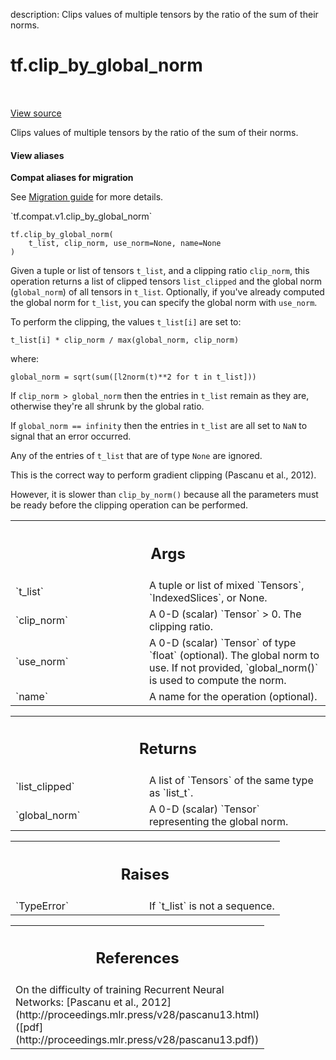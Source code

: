 description: Clips values of multiple tensors by the ratio of the sum of their norms.

<div itemscope itemtype="http://developers.google.com/ReferenceObject">
<meta itemprop="name" content="tf.clip_by_global_norm" />
<meta itemprop="path" content="Stable" />
</div>

# tf.clip_by_global_norm

<!-- Insert buttons and diff -->

<table class="tfo-notebook-buttons tfo-api nocontent" align="left">

</table>

<a target="_blank" class="external" href="/code/stable/tensorflow/python/ops/clip_ops.py">View source</a>



Clips values of multiple tensors by the ratio of the sum of their norms.


<section class="expandable">
  <h4 class="showalways">View aliases</h4>
  <p>
<b>Compat aliases for migration</b>
<p>See
<a href="https://www.tensorflow.org/guide/migrate">Migration guide</a> for
more details.</p>
<p>`tf.compat.v1.clip_by_global_norm`</p>
</p>
</section>

<pre class="devsite-click-to-copy prettyprint lang-py tfo-signature-link">
<code>tf.clip_by_global_norm(
    t_list, clip_norm, use_norm=None, name=None
)
</code></pre>



<!-- Placeholder for "Used in" -->

Given a tuple or list of tensors `t_list`, and a clipping ratio `clip_norm`,
this operation returns a list of clipped tensors `list_clipped`
and the global norm (`global_norm`) of all tensors in `t_list`. Optionally,
if you've already computed the global norm for `t_list`, you can specify
the global norm with `use_norm`.

To perform the clipping, the values `t_list[i]` are set to:

    t_list[i] * clip_norm / max(global_norm, clip_norm)

where:

    global_norm = sqrt(sum([l2norm(t)**2 for t in t_list]))

If `clip_norm > global_norm` then the entries in `t_list` remain as they are,
otherwise they're all shrunk by the global ratio.

If `global_norm == infinity` then the entries in `t_list` are all set to `NaN`
to signal that an error occurred.

Any of the entries of `t_list` that are of type `None` are ignored.

This is the correct way to perform gradient clipping (Pascanu et al., 2012).

However, it is slower than `clip_by_norm()` because all the parameters must be
ready before the clipping operation can be performed.

<!-- Tabular view -->
 <table class="responsive fixed orange">
<colgroup><col width="214px"><col></colgroup>
<tr><th colspan="2"><h2 class="add-link">Args</h2></th></tr>

<tr>
<td>
`t_list`<a id="t_list"></a>
</td>
<td>
A tuple or list of mixed `Tensors`, `IndexedSlices`, or None.
</td>
</tr><tr>
<td>
`clip_norm`<a id="clip_norm"></a>
</td>
<td>
A 0-D (scalar) `Tensor` > 0. The clipping ratio.
</td>
</tr><tr>
<td>
`use_norm`<a id="use_norm"></a>
</td>
<td>
A 0-D (scalar) `Tensor` of type `float` (optional). The global
norm to use. If not provided, `global_norm()` is used to compute the norm.
</td>
</tr><tr>
<td>
`name`<a id="name"></a>
</td>
<td>
A name for the operation (optional).
</td>
</tr>
</table>



<!-- Tabular view -->
 <table class="responsive fixed orange">
<colgroup><col width="214px"><col></colgroup>
<tr><th colspan="2"><h2 class="add-link">Returns</h2></th></tr>

<tr>
<td>
`list_clipped`<a id="list_clipped"></a>
</td>
<td>
A list of `Tensors` of the same type as `list_t`.
</td>
</tr><tr>
<td>
`global_norm`<a id="global_norm"></a>
</td>
<td>
A 0-D (scalar) `Tensor` representing the global norm.
</td>
</tr>
</table>



<!-- Tabular view -->
 <table class="responsive fixed orange">
<colgroup><col width="214px"><col></colgroup>
<tr><th colspan="2"><h2 class="add-link">Raises</h2></th></tr>

<tr>
<td>
`TypeError`<a id="TypeError"></a>
</td>
<td>
If `t_list` is not a sequence.
</td>
</tr>
</table>



<!-- Tabular view -->
 <table class="responsive fixed orange">
<colgroup><col width="214px"><col></colgroup>
<tr><th colspan="2"><h2 class="add-link">References</h2></th></tr>
<tr class="alt">
<td colspan="2">
On the difficulty of training Recurrent Neural Networks:
[Pascanu et al., 2012](http://proceedings.mlr.press/v28/pascanu13.html)
([pdf](http://proceedings.mlr.press/v28/pascanu13.pdf))
</td>
</tr>

</table>


